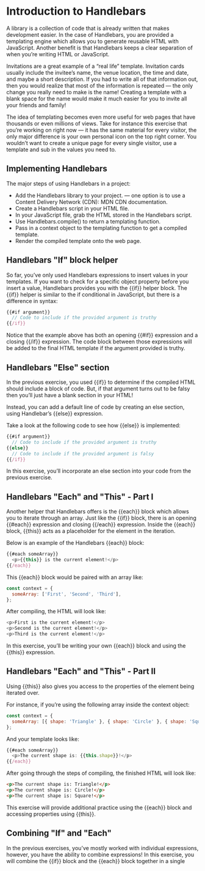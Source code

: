 # Introduction to Handlebars

A library is a collection of code that is already written that makes development easier. In the case of Handlebars, you are provided a templating engine which allows you to generate reusable HTML with JavaScript. Another benefit is that Handlebars keeps a clear separation of when you’re writing HTML or JavaScript.

Invitations are a great example of a “real life” template. Invitation cards usually include the invitee’s name, the venue location, the time and date, and maybe a short description. If you had to write all of that information out, then you would realize that most of the information is repeated — the only change you really need to make is the name! Creating a template with a blank space for the name would make it much easier for you to invite all your friends and family!

The idea of templating becomes even more useful for web pages that have thousands or even millions of views. Take for instance this exercise that you’re working on right now — it has the same material for every visitor, the only major difference is your own personal icon on the top right corner. You wouldn’t want to create a unique page for every single visitor, use a template and sub in the values you need to.

## Implementing Handlebars

The major steps of using Handlebars in a project:

- Add the Handlebars library to your project. — one option is to use a Content Delivery Network (CDN): MDN CDN documentation.
- Create a Handlebars script in your HTML file.
- In your JavaScript file, grab the HTML stored in the Handlebars script.
- Use Handlebars.compile() to return a templating function.
- Pass in a context object to the templating function to get a compiled template.
- Render the compiled template onto the web page.

## Handlebars "If" block helper

So far, you’ve only used Handlebars expressions to insert values in your templates. If you want to check for a specific object property before you insert a value, Handlebars provides you with the {{if}} helper block. The {{if}} helper is similar to the if conditional in JavaScript, but there is a difference in syntax:

```javascript
{{#if argument}}
  // Code to include if the provided argument is truthy
{{/if}}
```

Notice that the example above has both an opening {{#if}} expression and a closing {{/if}} expression. The code block between those expressions will be added to the final HTML template if the argument provided is truthy.

## Handlebars "Else" section

In the previous exercise, you used {{if}} to determine if the compiled HTML should include a block of code. But, if that argument turns out to be falsy then you’ll just have a blank section in your HTML!

Instead, you can add a default line of code by creating an else section, using Handlebar’s {{else}} expression.

Take a look at the following code to see how {{else}} is implemented:

```javascript
{{#if argument}}
  // Code to include if the provided argument is truthy
{{else}}
  // Code to include if the provided argument is falsy
{{/if}}
```

In this exercise, you’ll incorporate an else section into your code from the previous exercise.

## Handlebars "Each" and "This" - Part I

Another helper that Handlebars offers is the {{each}} block which allows you to iterate through an array. Just like the {{if}} block, there is an opening {{#each}} expression and closing {{/each}} expression. Inside the {{each}} block, {{this}} acts as a placeholder for the element in the iteration.

Below is an example of the Handlebars {{each}} block:

```javascript
{{#each someArray}}
  <p>{{this}} is the current element!</p>
{{/each}}
```

This {{each}} block would be paired with an array like:

```javascript
const context = {
  someArray: ['First', 'Second', 'Third'],
};
```

After compiling, the HTML will look like:

```javascript
<p>First is the current element!</p>
<p>Second is the current element!</p>
<p>Third is the current element!</p>
```

In this exercise, you’ll be writing your own {{each}} block and using the {{this}} expression.

## Handlebars "Each" and "This" - Part II

Using {{this}} also gives you access to the properties of the element being iterated over.

For instance, if you’re using the following array inside the context object:

```javascript
const context = {
  someArray: [{ shape: 'Triangle' }, { shape: 'Circle' }, { shape: 'Square' }],
};
```

And your template looks like:

```javascript
{{#each someArray}}
  <p>The current shape is: {{this.shape}}!</p>
{{/each}}
```

After going through the steps of compiling, the finished HTML will look like:

```html
<p>The current shape is: Triangle!</p>
<p>The current shape is: Circle!</p>
<p>The current shape is: Square!</p>
```

This exercise will provide additional practice using the {{each}} block and accessing properties using {{this}}.

## Combining "If" and "Each"

In the previous exercises, you’ve mostly worked with individual expressions, however, you have the ability to combine expressions! In this exercise, you will combine the {{if}} block and the {{each}} block together in a single <script>!

Let’s revisit the code from the previous exercise. In this exercise, you’ll be adding an element to the languages array and adding a new property, modern, to all the elements. Then you will manipulate the Handlebars script to show different texts based on the modern property.

## Review

- Handlebars is an external library used to create templates which are a mix of HTML, text, and expressions.
- Handlebars uses expressions which are wrapped inside double braces like: {{someVariable}}
- A script tag with a type of "text/x-handlebars-template" is used to deliver a template to the browser.
- Handlebar.compile() returns a templating function from a template script intended for Handlebars.
- A template created from .compile() will take an object as an argument and use it as context to generate a string containing HTML.
- Handlebars has built in block helpers which can be included in a Handlebars script.
- Block helpers have a starting expression and an ending expression. The starting expression will have a # appears before a keyword. The ending expression will have the same keyword but with a / character to denote the end.
- The {{if}} will conditionally render a block of code.
- An {{else}} expression can be inserted into an if helper block and used as part of the conditional statement.
  {{each}} is another built-in helper expression which accepts an an array to iterate through.
- In the block helper functions, the {{this}} expression gives context and serves as a placeholder for the current value.
